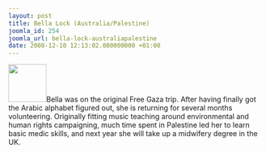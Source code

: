 ```yaml
---
layout: post
title: Bella Lock (Australia/Palestine)
joomla_id: 254
joomla_url: bella-lock-australiapalestine
date: 2008-12-10 12:13:02.000000000 +01:00
---
```

<img src="http://www.freegaza.org/uploads/passengers/" width="75" />Bella was on the original Free Gaza trip. After having finally got the Arabic alphabet figured out, she is returning for several months volunteering. Originally fitting music teaching around environmental and human rights campaigning, much time spent in Palestine led her to learn basic medic skills, and next year she will take up a midwifery degree in the UK.<p><a href=""></a></p>
